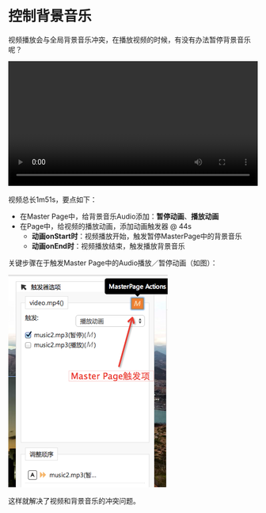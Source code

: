 # 控制背景音乐

视频播放会与全局背景音乐冲突，在播放视频的时候，有没有办法暂停背景音乐呢？


<video width="100%" controls><source src="http://qn.media.epub360.com/materials/video/1a54be2a3fb90c53647eebf38c946c83.mp4?avthumb/ipad_low" type="video/mp4"></video>


视频总长1m51s，要点如下：

- 在Master Page中，给背景音乐Audio添加：**暂停动画**、**播放动画**
- 在Page中，给视频的播放动画，添加动画触发器 @ 44s
  - **动画onStart时**：视频播放开始，触发暂停MasterPage中的背景音乐
  - **动画onEnd时**：视频播放结束，触发播放背景音乐

关键步骤在于触发Master Page中的Audio播放／暂停动画（如图）：

![](../images/lesson-4/masterpage-actions.png)

这样就解决了视频和背景音乐的冲突问题。




